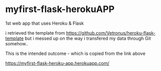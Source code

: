 # myfirst-flask-herokuAPP
1st web app that uses Heroku & Flask 

i retrieved the template from https://github.com/Vetronus/heroku-flask-template but i messed up on the way i transfered my data through Git somehow..

This is the intended outcome - which is copied from the link above

https://myfirst-flask-heroku-app.herokuapp.com/
